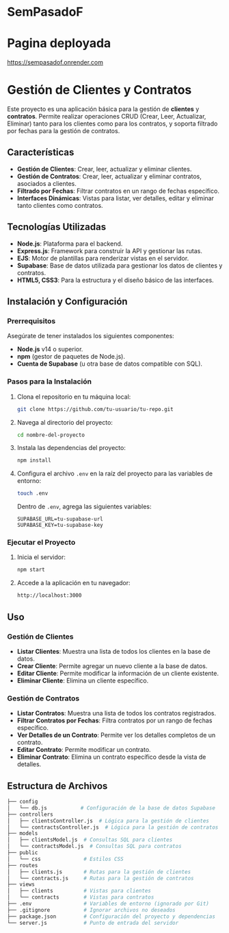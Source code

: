 # SemPasadoF

 # Pagina deployada
 https://sempasadof.onrender.com
 
# Gestión de Clientes y Contratos

Este proyecto es una aplicación básica para la gestión de **clientes** y **contratos**. Permite realizar operaciones CRUD (Crear, Leer, Actualizar, Eliminar) tanto para los clientes como para los contratos, y soporta filtrado por fechas para la gestión de contratos.

## Características

- **Gestión de Clientes**: Crear, leer, actualizar y eliminar clientes.
- **Gestión de Contratos**: Crear, leer, actualizar y eliminar contratos, asociados a clientes.
- **Filtrado por Fechas**: Filtrar contratos en un rango de fechas específico.
- **Interfaces Dinámicas**: Vistas para listar, ver detalles, editar y eliminar tanto clientes como contratos.

## Tecnologías Utilizadas

- **Node.js**: Plataforma para el backend.
- **Express.js**: Framework para construir la API y gestionar las rutas.
- **EJS**: Motor de plantillas para renderizar vistas en el servidor.
- **Supabase**: Base de datos utilizada para gestionar los datos de clientes y contratos.
- **HTML5, CSS3**: Para la estructura y el diseño básico de las interfaces.

## Instalación y Configuración

### Prerrequisitos

Asegúrate de tener instalados los siguientes componentes:

- **Node.js** v14 o superior.
- **npm** (gestor de paquetes de Node.js).
- **Cuenta de Supabase** (u otra base de datos compatible con SQL).

### Pasos para la Instalación

1. Clona el repositorio en tu máquina local:

    ```bash
    git clone https://github.com/tu-usuario/tu-repo.git
    ```

2. Navega al directorio del proyecto:

    ```bash
    cd nombre-del-proyecto
    ```

3. Instala las dependencias del proyecto:

    ```bash
    npm install
    ```

4. Configura el archivo `.env` en la raíz del proyecto para las variables de entorno:

    ```bash
    touch .env
    ```

   Dentro de `.env`, agrega las siguientes variables:

    ```
    SUPABASE_URL=tu-supabase-url
    SUPABASE_KEY=tu-supabase-key
    ```

### Ejecutar el Proyecto

1. Inicia el servidor:

    ```bash
    npm start
    ```

2. Accede a la aplicación en tu navegador:

    ```bash
    http://localhost:3000
    ```

## Uso

### Gestión de Clientes

- **Listar Clientes**: Muestra una lista de todos los clientes en la base de datos.
- **Crear Cliente**: Permite agregar un nuevo cliente a la base de datos.
- **Editar Cliente**: Permite modificar la información de un cliente existente.
- **Eliminar Cliente**: Elimina un cliente específico.

### Gestión de Contratos

- **Listar Contratos**: Muestra una lista de todos los contratos registrados.
- **Filtrar Contratos por Fechas**: Filtra contratos por un rango de fechas específico.
- **Ver Detalles de un Contrato**: Permite ver los detalles completos de un contrato.
- **Editar Contrato**: Permite modificar un contrato.
- **Eliminar Contrato**: Elimina un contrato específico desde la vista de detalles.

## Estructura de Archivos

```bash
├── config
│   └── db.js           # Configuración de la base de datos Supabase
├── controllers
│   ├── clientsController.js  # Lógica para la gestión de clientes
│   └── contractsController.js  # Lógica para la gestión de contratos
├── models
│   ├── clientsModel.js  # Consultas SQL para clientes
│   └── contractsModel.js  # Consultas SQL para contratos
├── public
│   └── css              # Estilos CSS
├── routes
│   ├── clients.js       # Rutas para la gestión de clientes
│   └── contracts.js     # Rutas para la gestión de contratos
├── views
│   ├── clients          # Vistas para clientes
│   └── contracts        # Vistas para contratos
├── .env                 # Variables de entorno (ignorado por Git)
├── .gitignore           # Ignorar archivos no deseados
├── package.json         # Configuración del proyecto y dependencias
└── server.js            # Punto de entrada del servidor
